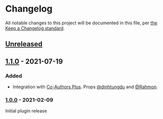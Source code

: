 # Changelog

All notable changes to this project will be documented in this file, per [the Keep a Changelog standard](http://keepachangelog.com/).

## [Unreleased]

## [1.1.0] - 2021-07-19
### Added
- Integration with [Co-Authors Plus](https://wordpress.org/plugins/co-authors-plus/). Props [@dinhtungdu](https://github.com/dinhtungdu) and [@Rahmon](https://github.com/Rahmon).

### [1.0.0] - 2021-02-09

Initial plugin release

[Unreleased]: https://github.com/10up/ElasticPressLabs/compare/1.0.0...HEAD
[1.1.0]: https://github.com/10up/ElasticPressLabs/compare/1.0.0...1.1.0
[1.0.0]: https://github.com/10up/ElasticPressLabs/releases/tag/1.0.0
